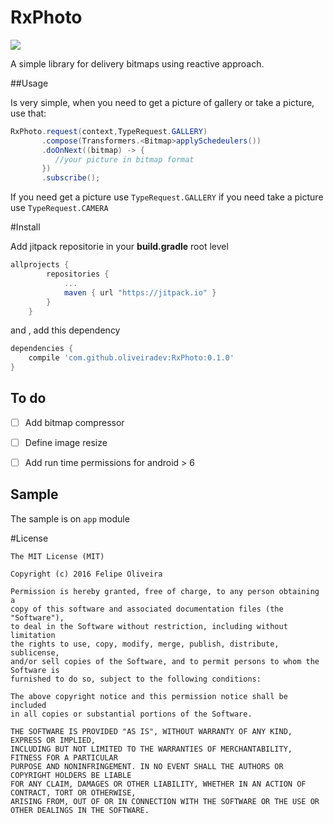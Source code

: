 # RxPhoto
[![](https://jitpack.io/v/oliveiradev/RxPhoto.svg)](https://jitpack.io/#oliveiradev/RxPhoto)

A simple library for delivery bitmaps using reactive approach.

##Usage

Is very simple, when you need to get a picture of gallery or take a picture, use that:

```java
RxPhoto.request(context,TypeRequest.GALLERY)
       .compose(Transformers.<Bitmap>applySchedeulers())
       .doOnNext((bitmap) -> {
          //your picture in bitmap format
       })
       .subscribe();
```

If you need get a picture use `TypeRequest.GALLERY` if you need take a picture use `TypeRequest.CAMERA`

#Install 

Add jitpack repositorie in your __build.gradle__ root level
```groovy
allprojects {
		repositories {
			...
			maven { url "https://jitpack.io" }
		}
	}
```
and , add this dependency

```groovy
dependencies {
	compile 'com.github.oliveiradev:RxPhoto:0.1.0'
}
```


## To do
- [ ] Add bitmap compressor
- [ ] Define image resize
- [ ] Add run time permissions for android > 6


## Sample

The sample is on `app` module

#License
```
The MIT License (MIT)

Copyright (c) 2016 Felipe Oliveira

Permission is hereby granted, free of charge, to any person obtaining a 
copy of this software and associated documentation files (the "Software"), 
to deal in the Software without restriction, including without limitation 
the rights to use, copy, modify, merge, publish, distribute, sublicense, 
and/or sell copies of the Software, and to permit persons to whom the Software is 
furnished to do so, subject to the following conditions:

The above copyright notice and this permission notice shall be included 
in all copies or substantial portions of the Software.

THE SOFTWARE IS PROVIDED "AS IS", WITHOUT WARRANTY OF ANY KIND, EXPRESS OR IMPLIED, 
INCLUDING BUT NOT LIMITED TO THE WARRANTIES OF MERCHANTABILITY, FITNESS FOR A PARTICULAR 
PURPOSE AND NONINFRINGEMENT. IN NO EVENT SHALL THE AUTHORS OR COPYRIGHT HOLDERS BE LIABLE 
FOR ANY CLAIM, DAMAGES OR OTHER LIABILITY, WHETHER IN AN ACTION OF CONTRACT, TORT OR OTHERWISE,
ARISING FROM, OUT OF OR IN CONNECTION WITH THE SOFTWARE OR THE USE OR OTHER DEALINGS IN THE SOFTWARE.

```

